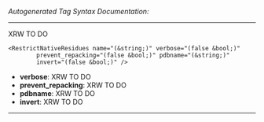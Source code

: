 _Autogenerated Tag Syntax Documentation:_

---
XRW TO DO

```
<RestrictNativeResidues name="(&string;)" verbose="(false &bool;)"
        prevent_repacking="(false &bool;)" pdbname="(&string;)"
        invert="(false &bool;)" />
```

-   **verbose**: XRW TO DO
-   **prevent_repacking**: XRW TO DO
-   **pdbname**: XRW TO DO
-   **invert**: XRW TO DO

---
